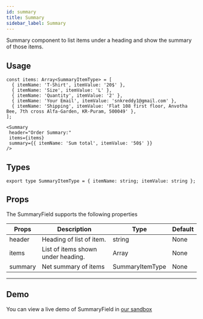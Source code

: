 ```yaml
---
id: summary
title: Summary
sidebar_label: Summary
---
```


Summary component to list items under a heading and show the summary of those items.

## Usage

```
const items: Array<SummaryItemType> = [
  { itemName: 'T-Shirt', itemValue: '20$' },
  { itemName: 'Size', itemValue: 'L' },
  { itemName: 'Quantity', itemValue: '2' },
  { itemName: 'Your Email', itemValue: 'snkreddy1@gmail.com' },
  { itemName: 'Shipping', itemValue: 'Flat 108 first floor, Anvotha Bee, 7th cross Alfa-Garden, KR-Puram, 500049' },
];

<Summary 
 header="Order Summary:"
 items={items}
 summary={{ itemName: 'Sum total', itemValue: '50$' }}
/>
```

## Types
```
export type SummaryItemType = { itemName: string; itemValue: string };
```

## Props
The SummaryField supports the following properties

Props                             | Description                             | Type                              | Default
----------------------------------|-----------------------------------------|-----------------------------------|-----------
header                            | Heading of list of item.                | string                            | None
items                             | List of items shown under heading.      | Array<SummaryItemType>            | None
summary                           | Net summary of items                    | SummaryItemType                   | None
----------------------------------------------------------------------------------------------------------------------------


## Demo
You can view a live demo of SummaryField in [our sandbox](https://codesandbox.io/s/v004-byyzz)

